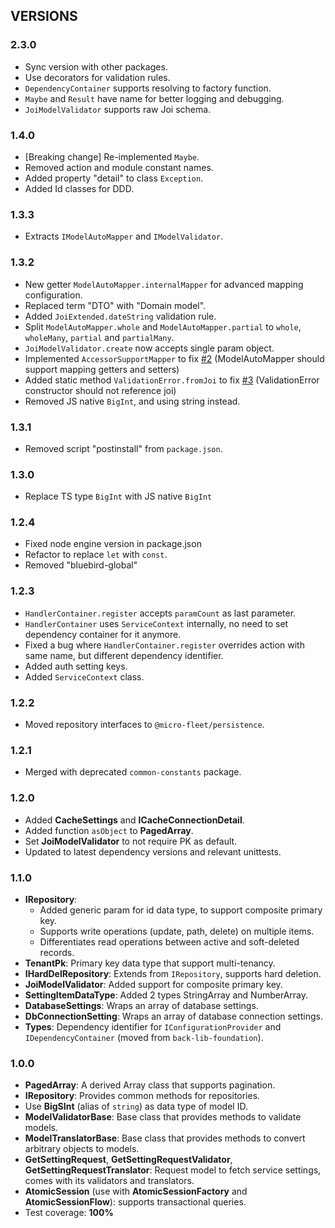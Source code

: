 ## VERSIONS

### 2.3.0
- Sync version with other packages.
- Use decorators for validation rules.
- `DependencyContainer` supports resolving to factory function.
- `Maybe` and `Result` have name for better logging and debugging.
- `JoiModelValidator` supports raw Joi schema.

### 1.4.0
- [Breaking change] Re-implemented `Maybe`.
- Removed action and module constant names.
- Added property "detail" to class `Exception`.
- Added Id classes for DDD.

### 1.3.3
- Extracts `IModelAutoMapper` and `IModelValidator`.

### 1.3.2
- New getter `ModelAutoMapper.internalMapper` for advanced mapping configuration.
- Replaced term "DTO" with "Domain model".
- Added `JoiExtended.dateString` validation rule.
- Split `ModelAutoMapper.whole` and `ModelAutoMapper.partial` to `whole`, `wholeMany`, `partial` and `partialMany`.
- `JoiModelValidator.create` now accepts single param object.
- Implemented `AccessorSupportMapper` to fix [#2](https://github.com/gennovative/micro-fleet-common/issues/2) (ModelAutoMapper should support mapping getters and setters)
- Added static method `ValidationError.fromJoi` to fix [#3](https://github.com/gennovative/micro-fleet-common/issues/3) (ValidationError constructor should not reference joi)
- Removed JS native `BigInt`, and using string instead.

### 1.3.1
- Removed script "postinstall" from `package.json`.

### 1.3.0
- Replace TS type `BigInt` with JS native `BigInt`

### 1.2.4
- Fixed node engine version in package.json
- Refactor to replace `let` with `const`.
- Removed "bluebird-global"

### 1.2.3
- `HandlerContainer.register` accepts `paramCount` as last parameter.
- `HandlerContainer` uses `ServiceContext` internally, no need to set dependency container for it anymore.
- Fixed a bug where `HandlerContainer.register` overrides action with same name, but different dependency identifier.
- Added auth setting keys.
- Added `ServiceContext` class.

### 1.2.2
- Moved repository interfaces to `@micro-fleet/persistence`.

### 1.2.1
- Merged with deprecated `common-constants` package.

### 1.2.0
- Added **CacheSettings** and **ICacheConnectionDetail**.
- Added function `asObject` to **PagedArray**.
- Set **JoiModelValidator** to not require PK as default.
- Updated to latest dependency versions and relevant unittests.

### 1.1.0

* **IRepository**: 
    - Added generic param for id data type, to support composite primary key.
    - Supports write operations (update, path, delete) on multiple items.
    - Differentiates read operations between active and soft-deleted records.
* **TenantPk**: Primary key data type that support multi-tenancy.
* **IHardDelRepository**: Extends from `IRepository`, supports hard deletion.
* **JoiModelValidator**: Added support for composite primary key.
* **SettingItemDataType**: Added 2 types StringArray and NumberArray.
* **DatabaseSettings**: Wraps an array of database settings.
* **DbConnectionSetting**: Wraps an array of database connection settings.
* **Types**: Dependency identifier for `IConfigurationProvider` and `IDependencyContainer` (moved from `back-lib-foundation`).

### 1.0.0

* **PagedArray<T>**: A derived Array class that supports pagination.
* **IRepository**: Provides common methods for repositories.
* Use **BigSInt** (alias of `string`) as data type of model ID.
* **ModelValidatorBase**: Base class that provides methods to validate models.
* **ModelTranslatorBase**: Base class that provides methods to convert arbitrary objects to models.
* **GetSettingRequest**, **GetSettingRequestValidator**, **GetSettingRequestTranslator**: Request model to fetch service settings, comes with its validators and translators.
* **AtomicSession** (use with **AtomicSessionFactory** and **AtomicSessionFlow**): supports transactional queries.
* Test coverage: **100%**